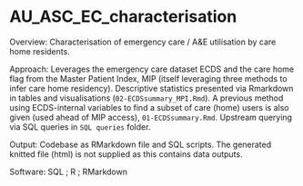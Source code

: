 # AU_ASC_EC_characterisation
 
Overview: Characterisation of emergency care / A&E utilisation by care home residents.

Approach:  Leverages the emergency care dataset ECDS and the care home flag from the Master Patient Index, MIP (itself leveraging three methods to infer care home residency).
Descriptive statistics presented via Rmarkdown in tables and visualisations (`02-ECDSsummary_MPI.Rmd`).
A previous method using ECDS-internal variables to find a subset of care (home) users is also given (used ahead of MIP access), `01-ECDSsummary.Rmd`.
Upstream querying via SQL queries in `SQL queries` folder.
 
Output: Codebase as RMarkdown file and SQL scripts. The generated knitted file (html) is not supplied as this contains data outputs.
 
Software: SQL ; R ; RMarkdown
